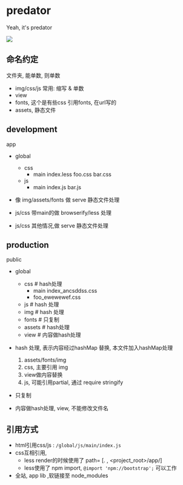 # predator
Yeah, it's predator

![](http://cdn.list25.com/wp-content/uploads/2013/04/5-predator-b-drone-mq-9-reaper_tn.jpg)


## 命名约定

文件夹, 能单数, 则单数
- img/css/js 常用: 缩写 & 单数
- view
- fonts, 这个是有些css 引用fonts, 在url写的
- assets, 静态文件

## development

app
  - global
    - css
      - main
        index.less
      foo.css
      bar.css
    - js
      - main
        index.js
      bar.js

- 像 img/assets/fonts 做 serve 静态文件处理
- js/css 带main的做 browserify/less 处理
- js/css 其他情况,做 serve 静态文件处理

## production

public
  - global
    - css # hash处理
      - main
        index_ancsddss.css
      - foo_ewewewef.css
    - js # hash 处理
    - img # hash 处理
    - fonts # 只复制
    - assets # hash处理
    - view # 内容做hash处理

- hash 处理, 表示内容经过hashMap 替换, 本文件加入hashMap处理
    1. assets/fonts/img
    2. css, 主要引用 img
    3. view做内容替换
    3. js, 可能引用partial, 通过 require stringify
- 只复制
- 内容做hash处理, view, 不能修改文件名

## 引用方式

- html引用css/js : `/global/js/main/index.js`
- css互相引用,
    - less render的时候使用了 path= [. , <project_root>/app/]
    - less使用了 npm import, `@import 'npm://bootstrap';` 可以工作
- 全站, app lib ,软链接至 node_modules